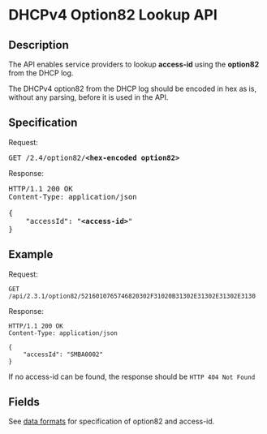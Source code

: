 # DHCPv4 Option82 Lookup API

## Description

The API enables service providers to lookup **access-id** using the **option82** from the DHCP log.

The DHCPv4 option82 from the DHCP log should be encoded in hex as is, without any parsing, before it is used in the API.

## Specification
Request:
<pre>GET /2.4/option82/<b>&lt;hex-encoded option82&gt;</b></pre>

Response:
<pre>
HTTP/1.1 200 OK
Content-Type: application/json

{
    "accessId": "<b>&lt;access-id&gt;</b>"
}
</pre>


## Example

Request:
```http
GET /api/2.3.1/option82/5216010765746820302F31020B31302E31302E31302E3130
```

Response:
```http
HTTP/1.1 200 OK
Content-Type: application/json

{
    "accessId": "SMBA0002"
}
```

If no access-id can be found, the response should be `HTTP 404 Not Found`

## Fields
See [data formats](dataformats.md) for specification of option82 and access-id.

